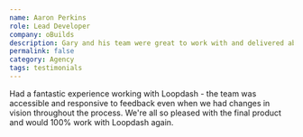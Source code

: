 ```yaml
---
name: Aaron Perkins
role: Lead Developer
company: oBuilds
description: Gary and his team were great to work with and delivered above expectations
permalink: false
category: Agency
tags: testimonials
---
```

Had a fantastic experience working with Loopdash - the team was accessible and responsive to feedback even when we had changes in vision throughout the process. We're all so pleased with the final product and would 100% work with Loopdash again.
